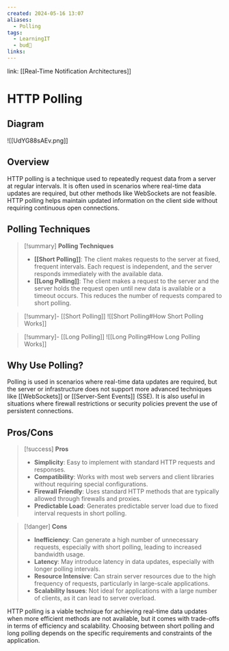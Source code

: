 ```yaml
---
created: 2024-05-16 13:07
aliases:
  - Polling
tags:
  - LearningIT
  - bud🌿
links:
---
```


link: [[Real-Time Notification Architectures]]

# HTTP Polling

## Diagram

![[UdYG88sAEv.png]]

## Overview

HTTP polling is a technique used to repeatedly request data from a server at regular intervals. It is often used in scenarios where real-time data updates are required, but other methods like WebSockets are not feasible. HTTP polling helps maintain updated information on the client side without requiring continuous open connections.

## Polling Techniques

> [!summary] **Polling Techniques**
> 
> - **[[Short Polling]]**: The client makes requests to the server at fixed, frequent intervals. Each request is independent, and the server responds immediately with the available data.
> - **[[Long Polling]]**: The client makes a request to the server and the server holds the request open until new data is available or a timeout occurs. This reduces the number of requests compared to short polling.


> [!summary]- [[Short Polling]]
> ![[Short Polling#How Short Polling Works]]


> [!summary]- [[Long Polling]]
> ![[Long Polling#How Long Polling Works]]


## Why Use Polling?

Polling is used in scenarios where real-time data updates are required, but the server or infrastructure does not support more advanced techniques like [[WebSockets]] or [[Server-Sent Events]] (SSE). It is also useful in situations where firewall restrictions or security policies prevent the use of persistent connections.

## Pros/Cons

> [!success] **Pros**
> 
> - **Simplicity**: Easy to implement with standard HTTP requests and responses.
> - **Compatibility**: Works with most web servers and client libraries without requiring special configurations.
> - **Firewall Friendly**: Uses standard HTTP methods that are typically allowed through firewalls and proxies.
> - **Predictable Load**: Generates predictable server load due to fixed interval requests in short polling.

> [!danger] **Cons**
> 
> - **Inefficiency**: Can generate a high number of unnecessary requests, especially with short polling, leading to increased bandwidth usage.
> - **Latency**: May introduce latency in data updates, especially with longer polling intervals.
> - **Resource Intensive**: Can strain server resources due to the high frequency of requests, particularly in large-scale applications.
> - **Scalability Issues**: Not ideal for applications with a large number of clients, as it can lead to server overload.

HTTP polling is a viable technique for achieving real-time data updates when more efficient methods are not available, but it comes with trade-offs in terms of efficiency and scalability. Choosing between short polling and long polling depends on the specific requirements and constraints of the application.